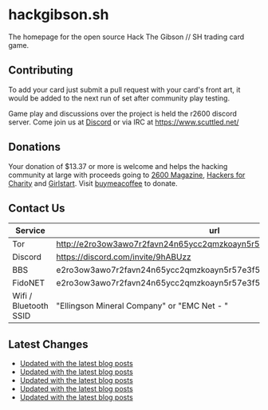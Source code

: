 # hackgibson.sh
The homepage for the open source Hack The Gibson // SH trading card game.


## Contributing

To add your card just submit a pull request with your card's front art, it would be added to the next run of set after community play testing.

Game play and discussions over the project is held the r2600 discord server. Come join us at [Discord](https://discord.com/invite/9hABUzz) or via IRC at https://www.scuttled.net/


## Donations

Your donation of $13.37 or more is welcome and helps the hacking community at large with proceeds going to [2600 Magazine](https://2600.com/), [Hackers for Charity](https://hackersforcharity.org) and [Girlstart](https://girlstart.org).  Visit [buymeacoffee](https://www.buymeacoffee.com/hackgibson.sh) to donate.


## Contact Us

Service | url
-|-
Tor | http://e2ro3ow3awo7r2favn24n65ycc2qmzkoayn5r57e3f56nvjwdcgg32ad.onion
Discord | https://discord.com/invite/9hABUzz
BBS | e2ro3ow3awo7r2favn24n65ycc2qmzkoayn5r57e3f56nvjwdcgg32ad.onion:23
FidoNET | e2ro3ow3awo7r2favn24n65ycc2qmzkoayn5r57e3f56nvjwdcgg32ad.onion:24554
Wifi / Bluetooth SSID | "Ellingson Mineral Company" or "EMC Net - <fidonet address>"

## Latest Changes
<!-- BLOG-POST-LIST:START -->
- [Updated with the latest blog posts](https://github.com/DFW2600/hackgibson.sh/commit/0e9b9278b285f4296c5e5ce7d17b1a061f5fc9fe)
- [Updated with the latest blog posts](https://github.com/DFW2600/hackgibson.sh/commit/eb7ccbacb55d339bdaebef7b2103b7167327fdd6)
- [Updated with the latest blog posts](https://github.com/DFW2600/hackgibson.sh/commit/2509f612f310964030cf33dc9eecab156c941be1)
- [Updated with the latest blog posts](https://github.com/DFW2600/hackgibson.sh/commit/e5626bc3017e1f6fd29fda752c1743d0d75a8018)
- [Updated with the latest blog posts](https://github.com/DFW2600/hackgibson.sh/commit/e0e6bc61991d9a3ce2b5955fac33cf8879719356)
<!-- BLOG-POST-LIST:END -->
